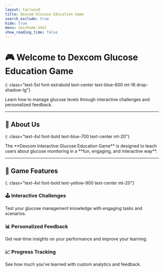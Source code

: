 ```yaml
---
layout: tailwind
title: Dexcom Glucose Education Game
search_exclude: true
hide: true
menu: nav/home.html
show_reading_time: false
---
```


# 🎮 Welcome to Dexcom Glucose Education Game
{: class="text-5xl font-extrabold text-center text-blue-600 mt-16 drop-shadow-lg"}

<p class="text-xl text-center text-gray-700 max-w-3xl mx-auto mt-4 leading-relaxed">
   Learn how to manage glucose levels through interactive challenges and personalized feedback.
</p>

<div class="w-24 h-1 bg-blue-400 mx-auto mt-6 rounded-full"></div>

---

## 🚀 About Us
{: class="text-4xl font-bold text-blue-700 text-center mt-20"}

<div class="bg-gradient-to-r from-blue-50 to-blue-100 rounded-3xl shadow-xl p-10 mx-auto max-w-4xl mt-6">
    <p class="text-lg text-gray-800 text-center leading-relaxed">
        The **Dexcom Interactive Glucose Education Game** is designed to teach users about glucose monitoring 
        in a **fun, engaging, and interactive way**.
    </p>
</div>

<div class="w-24 h-1 bg-blue-400 mx-auto mt-10 rounded-full"></div>

---

## 🎯 Game Features
{: class="text-4xl font-bold text-yellow-900 text-center mt-20"}

<div class="grid grid-cols-1 sm:grid-cols-2 md:grid-cols-3 gap-8 px-8 mt-10">
    <div class="bg-white dark:bg-gray-800 rounded-3xl shadow-lg p-6 hover:scale-105 transform transition-all duration-300 border border-blue-300">
        <h3 class="text-2xl font-bold text-blue-900 dark:text-blue-300">🕹️ Interactive Challenges</h3>
        <p class="text-lg text-gray-700 dark:text-gray-300 mt-2">
            Test your glucose management knowledge with engaging tasks and scenarios.
        </p>
    </div>
    <div class="bg-white dark:bg-gray-800 rounded-3xl shadow-lg p-6 hover:scale-105 transform transition-all duration-300 border border-green-300">
        <h3 class="text-2xl font-bold text-blue-900 dark:text-blue-300">📊 Personalized Feedback</h3>
        <p class="text-lg text-gray-700 dark:text-gray-300 mt-2">
            Get real-time insights on your performance and improve your learning.
        </p>
    </div>
    <div class="bg-white dark:bg-gray-800 rounded-3xl shadow-lg p-6 hover:scale-105 transform transition-all duration-300 border border-yellow-300">
        <h3 class="text-2xl font-bold text-blue-900 dark:text-blue-300">📈 Progress Tracking</h3>
        <p class="text-lg text-gray-700 dark:text-gray-300 mt-2">
            See how much you’ve learned with custom analytics and feedback.
        </p>
    </div>
</div>

<div class="w-24 h-1 bg-yellow-400 mx-auto mt-10 rounded-full"></div>
